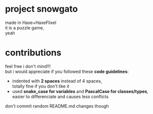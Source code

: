 # project snowgato
made in Haxe+HaxeFlixel\
it is a puzzle game,\
yeah 

# contributions
feel free i don't mind!!!\
but i would appreciate if you followed these **code guidelines**:
* indented with **2 spaces** instead of 4 spaces,\
  totally fine if you don't like it
* used **snake_case for variables** and **PascalCase for classes/types**,\
easier to differenciate and causes less conflicts

don't commit random README.md changes though